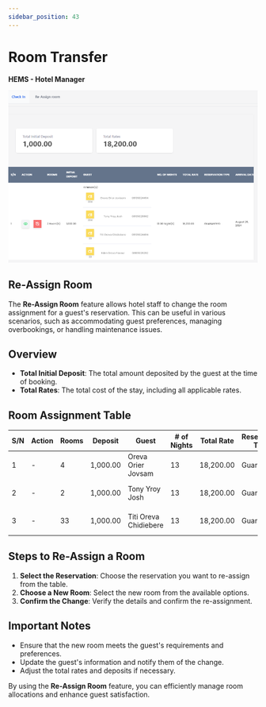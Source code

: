 ```yaml
---
sidebar_position: 43
---
```


# Room Transfer

**HEMS - Hotel Manager**

![HEMS Registration](../../static/img/roomtransfer.png "HEMS Registration")

## Re-Assign Room

The **Re-Assign Room** feature allows hotel staff to change the room assignment for a guest's reservation. This can be useful in various scenarios, such as accommodating guest preferences, managing overbookings, or handling maintenance issues.

## Overview

- **Total Initial Deposit**: The total amount deposited by the guest at the time of booking.
- **Total Rates**: The total cost of the stay, including all applicable rates.

## Room Assignment Table

| S/N | Action | Rooms | Deposit | Guest | # of Nights | Total Rate | Reservation Type | Arrival Date |
|-----|--------|-------|---------|-------|-------------|------------|------------------|--------------|
| 1   | -      | 4     | 1,000.00| Oreva Orier Jovsam | 13 | 18,200.00 | Guaranteed | August 26, 2024 |
| 2   | -      | 2     | 1,000.00| Tony Yroy Josh | 13 | 18,200.00 | Guaranteed | August 26, 2024 |
| 3   | -      | 33    | 1,000.00| Titi Oreva Chidiebere | 13 | 18,200.00 | Guaranteed | August 26, 2024 |

## Steps to Re-Assign a Room

1. **Select the Reservation**: Choose the reservation you want to re-assign from the table.
2. **Choose a New Room**: Select the new room from the available options.
3. **Confirm the Change**: Verify the details and confirm the re-assignment.

## Important Notes

- Ensure that the new room meets the guest's requirements and preferences.
- Update the guest's information and notify them of the change.
- Adjust the total rates and deposits if necessary.

By using the **Re-Assign Room** feature, you can efficiently manage room allocations and enhance guest satisfaction.
